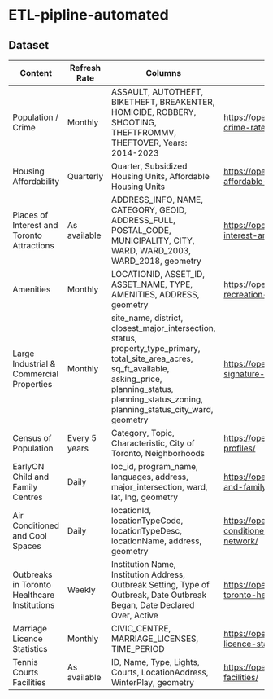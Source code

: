 # ETL-pipline-automated

## Dataset

| Content | Refresh Rate | Columns | Link |
|---------|---------------|---------|------|
| Population / Crime | Monthly | ASSAULT, AUTOTHEFT, BIKETHEFT, BREAKENTER, HOMICIDE, ROBBERY, SHOOTING, THEFTFROMMV, THEFTOVER, Years: 2014-2023 | https://open.toronto.ca/dataset/neighbourhood-crime-rates/ |
| Housing Affordability | Quarterly | Quarter, Subsidized Housing Units, Affordable Housing Units | https://open.toronto.ca/dataset/active-affordable-and-social-housing-units/ |
| Places of Interest and Toronto Attractions | As available | ADDRESS_INFO, NAME, CATEGORY, GEOID, ADDRESS_FULL, POSTAL_CODE, MUNICIPALITY, CITY, WARD, WARD_2003, WARD_2018, geometry | https://open.toronto.ca/dataset/places-of-interest-and-toronto-attractions/ |
| Amenities | Monthly | LOCATIONID, ASSET_ID, ASSET_NAME, TYPE, AMENITIES, ADDRESS, geometry | https://open.toronto.ca/dataset/parks-and-recreation-facilities/ |
| Large Industrial & Commercial Properties | Monthly | site_name, district, closest_major_intersection, status, property_type_primary, total_site_area_acres, sq_ft_available, asking_price, planning_status, planning_status_zoning, planning_status_city_ward, geometry | https://open.toronto.ca/dataset/toronto-signature-sites/ |
| Census of Population | Every 5 years | Category, Topic, Characteristic, City of Toronto, Neighborhoods | https://open.toronto.ca/dataset/neighbourhood-profiles/ |
| EarlyON Child and Family Centres | Daily | loc_id, program_name, languages, address, major_intersection, ward, lat, lng, geometry | https://open.toronto.ca/dataset/earlyon-child-and-family-centres/ |
| Air Conditioned and Cool Spaces | Daily | locationId, locationTypeCode, locationTypeDesc, locationName, address, geometry | https://open.toronto.ca/dataset/air-conditioned-and-cool-spaces-heat-relief-network/ |
| Outbreaks in Toronto Healthcare Institutions | Weekly | Institution Name, Institution Address, Outbreak Setting, Type of Outbreak, Date Outbreak Began, Date Declared Over, Active | https://open.toronto.ca/dataset/outbreaks-in-toronto-healthcare-institutions/ |
| Marriage Licence Statistics | Monthly | CIVIC_CENTRE, MARRIAGE_LICENSES, TIME_PERIOD | https://open.toronto.ca/dataset/marriage-licence-statistics/ |
| Tennis Courts Facilities | As available | ID, Name, Type, Lights, Courts, LocationAddress, WinterPlay, geometry | https://open.toronto.ca/dataset/tennis-courts-facilities/ |

